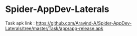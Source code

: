 # Spider-AppDev-Laterals

Task apk link : https://github.com/Aravind-A/Spider-AppDev-Laterals/tree/master/Task/app/app-release.apk
